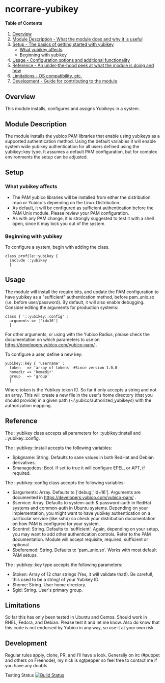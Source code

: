 # ncorrare-yubikey

#### Table of Contents

1. [Overview](#overview)
2. [Module Description - What the module does and why it is useful](#module-description)
3. [Setup - The basics of getting started with yubikey](#setup)
    * [What yubikey affects](#what-yubikey-affects)
    * [Beginning with yubikey](#beginning-with-yubikey)
4. [Usage - Configuration options and additional functionality](#usage)
5. [Reference - An under-the-hood peek at what the module is doing and how](#reference)
5. [Limitations - OS compatibility, etc.](#limitations)
6. [Development - Guide for contributing to the module](#development)

## Overview

This module installs, configures and assigns Yubikeys in a system.

## Module Description

The module installs the yubico PAM libraries that enable using yubikeys as a
supported authentication method. Using the default variables it will enable system
wide yubikey authentication for all users defined using the yubikey::key type.
It assumes a default PAM configuration, but for complex environments the setup
can be adjusted.

## Setup

### What yubikey affects

* The PAM yubico libraries will be installed from either the distribution
  repo or Yubico's depending on the Linux Distribution.
* As default, it will be configured as sufficient authentication before
  the PAM Unix module. Please review your PAM configuration.
* As with any PAM change, it is strongly suggested to test it with a shell
  open, since it may lock you out of the system.

### Beginning with yubikey

To configure a system, begin with adding the class.
```puppet 
class profile::yubikey {
  include ::yubikey
  }
```

## Usage

The module will install the require bits, and update the PAM configuration to
have yubikey as a "sufficient" authentication method, before pam_unix.so (i.e.
before user/password). By default, it will also enable debugging. Consider editing
the arguments for production systems:

```puppet
class { '::yubikey::config' :
  arguments => ['id=16']
  }
  ```
For other arguments, or using with the Yubico Radius, please check the documentation
on which parameters to use on https://developers.yubico.com/yubico-pam/ .

To configure a user, define a new key:
```puppet
yubikey::key { 'username' :
  token   => 'array of tokens' #Since version 1.0.0
  homedir => 'homedir'
  group   => 'group'
  }
 ``` 
Where token is the Yubikey token ID. So far it only accepts a string and not an array.
This will create a new file in the user's home directory (that you should provide)
in a given path (~/.yubico/authorized_yubikeys) with the authorization mapping.

## Reference
The ::yubikey class accepts all parameters for ::yubikey::install and ::yubikey::config.

The ::yubikey::install accepts the following variables:

* $pkgname: String. Defaults to sane values in both RedHat and Debian derivatives.
* $managedeps: Bool. If set to true it will configure EPEL, or APT, if required.

The ::yubikey::config class accepts the following variables:

* $arguments: Array. Defaults to ['debug','id=16']. Arguments are documented
  in https://developers.yubico.com/yubico-pam/ .
* $service: Array. Defaults to system-auth & password-auth in RedHat systems 
  and common-auth in Ubuntu systems.
  Depending on your implementation, you might want to have yubikey authentication on a
  particular service (like sshd) so check your distribution documentation on how PAM
  is configured for your system.
* $control: String. Defaults to 'sufficient'. Again, depending on your setup, you may want to add 
  other authentication controls. Refer to the PAM documentation. Module will accept requisite,
  required, sufficient or optional.
* $beforemod: String. Defaults to 'pam_unix.so'. Works with most default PAM setups.

The ::yubikey::key type accepts the following parameters:
* $token: Array of 12 char strings (Yes, it will validate that!). Be careful!, this used to be a string! of your Yubikey ID.
* $home: String. User home directory.
* $gid: String. User's primary group.

## Limitations

So far this has only been tested in Ubuntu and Centos. Should work in RHEL, Fedora, and Debian.
Please test it and let me know. 
Also do know that this code is not endorsed by Yubico in any way, so use it at your own risk.

## Development

Regular rules apply, clone, PR, and I'll have a look. Generally on irc (#puppet and others on Freenode),
my nick is sgtpepper so feel free to contact me if you have any doubts.


Testing Status
[![Build Status](https://travis-ci.org/ncorrare/ncorrare-yubikey.svg?branch=master)](https://travis-ci.org/ncorrare/ncorrare-yubikey)
